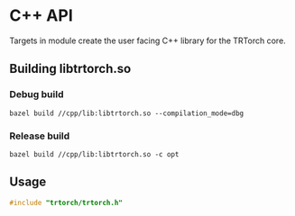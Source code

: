 # C++ API

Targets in module create the user facing C++ library for the TRTorch core.

## Building libtrtorch.so

### Debug build
``` shell
bazel build //cpp/lib:libtrtorch.so --compilation_mode=dbg
```

### Release build

``` shell
bazel build //cpp/lib:libtrtorch.so -c opt
```

## Usage

``` c++
#include "trtorch/trtorch.h"
```